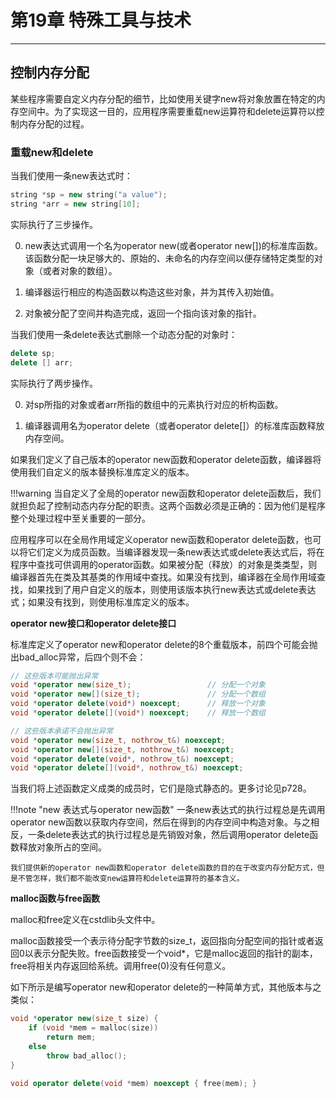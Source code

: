 # 第19章 特殊工具与技术

---

## 控制内存分配

某些程序需要自定义内存分配的细节，比如使用关键字new将对象放置在特定的内存空间中。为了实现这一目的，应用程序需要重载new运算符和delete运算符以控制内存分配的过程。

### 重载new和delete

当我们使用一条new表达式时：

```c++
string *sp = new string("a value");
string *arr = new string[10];
```

实际执行了三步操作。

0. new表达式调用一个名为operator new(或者operator new[])的标准库函数。该函数分配一块足够大的、原始的、未命名的内存空间以便存储特定类型的对象（或者对象的数组）。

0. 编译器运行相应的构造函数以构造这些对象，并为其传入初始值。

0. 对象被分配了空间并构造完成，返回一个指向该对象的指针。

当我们使用一条delete表达式删除一个动态分配的对象时：

```c++
delete sp;
delete [] arr;
```

实际执行了两步操作。

0. 对sp所指的对象或者arr所指的数组中的元素执行对应的析构函数。

0. 编译器调用名为operator delete（或者operator delete[]）的标准库函数释放内存空间。

如果我们定义了自己版本的operator new函数和operator delete函数，编译器将使用我们自定义的版本替换标准库定义的版本。

!!!warning
	当自定义了全局的operator new函数和operator delete函数后，我们就担负起了控制动态内存分配的职责。这两个函数必须是正确的：因为他们是程序整个处理过程中至关重要的一部分。

应用程序可以在全局作用域定义operator new函数和operator delete函数，也可以将它们定义为成员函数。当编译器发现一条new表达式或delete表达式后，将在程序中查找可供调用的operator函数。如果被分配（释放）的对象是类类型，则编译器首先在类及其基类的作用域中查找。如果没有找到，编译器在全局作用域查找，如果找到了用户自定义的版本，则使用该版本执行new表达式或delete表达式；如果没有找到，则使用标准库定义的版本。

**operator new接口和operator delete接口**

标准库定义了operator new和operator delete的8个重载版本，前四个可能会抛出bad_alloc异常，后四个则不会：

```c++
// 这些版本可能抛出异常
void *operator new(size_t);					// 分配一个对象
void *operator new[](size_t);				// 分配一个数组
void *operator delete(void*) noexcept;		// 释放一个对象
void *operator delete[](void*) noexcept;	// 释放一个数组

// 这些版本承诺不会抛出异常
void *operator new(size_t, nothrow_t&) noexcept;
void *operator new[](size_t, nothrow_t&) noexcept;
void *operator delete(void*, nothrow_t&) noexcept;
void *operator delete[](void*, nothrow_t&) noexcept;
```

当我们将上述函数定义成类的成员时，它们是隐式静态的。更多讨论见p728。

!!!note "new 表达式与operator new函数"
	一条new表达式的执行过程总是先调用operator new函数以获取内存空间，然后在得到的内存空间中构造对象。与之相反，一条delete表达式的执行过程总是先销毁对象，然后调用operator delete函数释放对象所占的空间。

	我们提供新的operator new函数和operator delete函数的目的在于改变内存分配方式，但是不管怎样，我们都不能改变new运算符和delete运算符的基本含义。

**malloc函数与free函数**

malloc和free定义在cstdlib头文件中。

malloc函数接受一个表示待分配字节数的size_t，返回指向分配空间的指针或者返回0以表示分配失败。free函数接受一个void\*，它是malloc返回的指针的副本，free将相关内存返回给系统。调用free(0)没有任何意义。

如下所示是编写operator new和operator delete的一种简单方式，其他版本与之类似：

```c++
void *operator new(size_t size) {
	if (void *mem = malloc(size))
		return mem;
	else
		throw bad_alloc();
}

void operator delete(void *mem) noexcept { free(mem); }
```